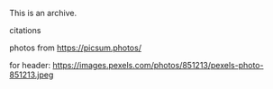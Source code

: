 This is an archive. 

citations

photos from https://picsum.photos/

for header: https://images.pexels.com/photos/851213/pexels-photo-851213.jpeg

